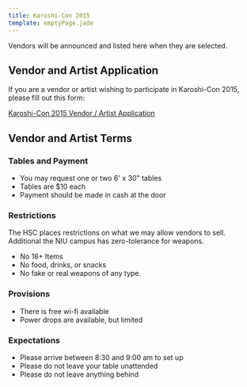 ```yaml
---
title: Karoshi-Con 2015
template: emptyPage.jade
---
```


Vendors will be announced and listed here when they are selected.

## Vendor and Artist Application

If you are a vendor or artist wishing to participate in Karoshi-Con 2015, please fill out this form:

[Karoshi-Con 2015 Vendor / Artist Application](http://goo.gl/forms/Q6JGmCKFXJ)

## Vendor and Artist Terms

### Tables and Payment

* You may request one or two 6' x 30" tables
* Tables are $10 each
* Payment should be made in cash at the door

### Restrictions

The HSC places restrictions on what we may allow vendors to sell. Additional the NIU campus has zero-tolerance for weapons.

* No 18+ Items
* No food, drinks, or snacks
* No fake or real weapons of any type.

### Provisions

* There is free wi-fi available
* Power drops are available, but limited

### Expectations

* Please arrive between 8:30 and 9:00 am to set up
* Please do not leave your table unattended
* Please do not leave anything behind
